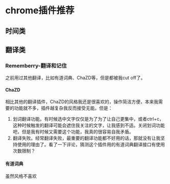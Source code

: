 # chrome插件推荐

## 时间类

## 翻译类

### Rememberry-翻译和记住

之前用过其他翻译，比如有道词典、ChaZD等，但是都被我cut off了。

#### ChaZD

相比其他的翻译插件，ChaZD的风格我还是很喜欢的，操作简洁方便，本来我需要的功能就不多，插件越复杂我反而接受无能。但是：

1. 划词翻译功能。有时候选中文字仅仅是为了为了让自己更集中，或者ctrl+c，这种时候触发的翻译可能会遮住我关注的文字，让我感到不适。关闭划词功能吧，但是我有时候又需要这个功能，我真的很容易自我矛盾。
2. 翻译失败。经常翻译失败，最重要的翻译功能都不好用的话，那就没有让我坚持使用的理由了。看了一下评论，猜测这个插件用的有道词典翻译接口有使用次数限制？

#### 有道词典

虽然风格不喜欢



